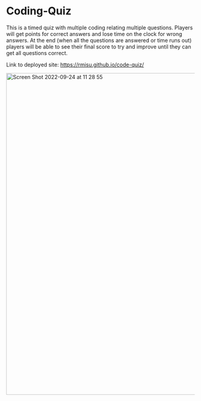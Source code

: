 # Coding-Quiz

This is a timed quiz with multiple coding relating multiple questions. Players will get points for correct answers and lose time on the clock for wrong answers. At the end (when all the questions are answered or time runs out) players will be able to see  their final score to try and improve until they can get all questions correct.

Link to deployed site: https://rmisu.github.io/code-quiz/

<img width="860" alt="Screen Shot 2022-09-24 at 11 28 55" src="https://user-images.githubusercontent.com/104178580/192108769-862c677b-3a8b-4d96-87db-039c32b4fd28.png">
